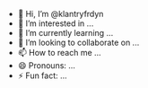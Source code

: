 - 👋 Hi, I’m @klantryfrdyn
- 👀 I’m interested in ...
- 🌱 I’m currently learning ...
- 💞️ I’m looking to collaborate on ...
- 📫 How to reach me ...
- 😄 Pronouns: ...
- ⚡ Fun fact: ...

<!---
klantryfrdyn/klantryfrdyn is a ✨ special ✨ repository because its `README.md` (this file) appears on your GitHub profile.
You can click the Preview link to take a look at your changes.
--->
